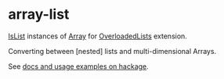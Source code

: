 # array-list

[IsList](https://hackage.haskell.org/package/base/docs/GHC-Exts.html#t:IsList) instances of [Array](https://hackage.haskell.org/package/array/docs/Data-Array.html#t:Array) for [OverloadedLists](https://downloads.haskell.org/ghc/latest/docs/html/users_guide/glasgow_exts.html#overloaded-lists) extension.

Converting between \[nested\] lists and multi-dimensional Arrays.

See [docs and usage examples on hackage](http://hackage.haskell.org/package/array-list/docs/Data-Array-IsList.html).
